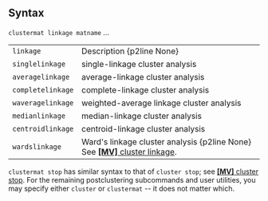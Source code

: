 ## Syntax

`clustermat linkage matname` ...

|                   |                                                                                                                                                                      |
|-------------------|----------------------------------------------------------------------------------------------------------------------------------------------------------------------|
| `linkage`         | Description {p2line None}                                                                                                                                            |
| `singlelinkage`   | single-linkage cluster analysis                                                                                                                                      |
| `averagelinkage`  | average-linkage cluster analysis                                                                                                                                     |
| `completelinkage` | complete-linkage cluster analysis                                                                                                                                    |
| `waveragelinkage` | weighted-average linkage cluster analysis                                                                                                                            |
| `medianlinkage`   | median-linkage cluster analysis                                                                                                                                      |
| `centroidlinkage` | centroid-linkage cluster analysis                                                                                                                                    |
| `wardslinkage`    | Ward's linkage cluster analysis {p2line None} See [<strong>[MV]</strong> cluster linkage](http://www.stata.com/help.cgi?cluster_linkage). |

`clustermat stop` has similar syntax to that of `cluster stop`; see
[<strong>[MV]</strong> cluster stop](http://www.stata.com/help.cgi?cluster_stop).
For the remaining postclustering subcommands and user utilities, you may
specify either `cluster` or `clustermat` -- it does not matter which.
